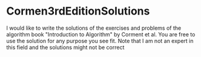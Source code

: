 # Cormen3rdEditionSolutions
I would like to write the solutions of the exercises and problems of the algorithm book "Introduction to Algorithm" by Corment et al. You are free to use the solution for any purpose you see fit. Note that I am not an expert in this field and the solutions might not be correct
